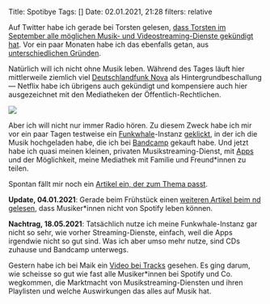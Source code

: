 Title: Spotibye
Tags: []
Date: 02.01.2021, 21:28
filters: relative

Auf Twitter habe ich gerade bei Torsten gelesen, [dass Torsten im September alle möglichen Musik- und Videostreaming-Dienste gekündigt hat](https://twitter.com/Pixelaffe/status/1345409586401079302). Vor ein paar Monaten habe ich das ebenfalls getan, aus [unterschiedlichen Gründen](https://zeitschlag.blog/2020/10/22/spotibye.html).

Natürlich will ich nicht ohne Musik leben. Während des Tages läuft hier mittlerweile ziemlich viel [Deutschlandfunk Nova](https://www.deutschlandfunknova.de/) als Hintergrundbeschallung — Netflix habe ich übrigens auch gekündigt und kompensiere auch hier ausgezeichnet mit den Mediatheken der Öffentlich-Rechtlichen.

![](spotibye.png)

Aber ich will nicht nur immer Radio hören. Zu diesem Zweck habe ich mir vor ein paar Tagen testweise ein [Funkwhale](https://funkwhale.audio/)-Instanz [geklickt](https://weingaertner-it.de/index.php/produkt-kategorie/funkwhale-hosting/), in der ich die Musik hochgeladen habe, die ich bei [Bandcamp](https://bandcamp.com/) gekauft habe. Und jetzt habe ich quasi meinen kleinen, privaten Musikstreaming-Dienst, mit [Apps](https://funkwhale.audio/de/apps) und der Möglichkeit, meine Mediathek mit Familie und Freund\*innen zu teilen.

Spontan fällt mir noch ein [Artikel ein, der zum Thema passt](https://www.neues-deutschland.de/artikel/1146129.bob-dylan-verwertung-bis-zum-letzten-ton.html).

**Update, 04.01.2021**: Gerade beim Frühstück einen [weiteren Artikel beim nd gelesen](https://www.neues-deutschland.de/artikel/1146500.spotify-von-spotify-kann-kein-musiker-leben.html), dass Musiker\*innen nicht von Spotify leben können.

**Nachtrag, 18.05.2021**: Tatsächlich nutze ich meine Funkwhale-Instanz gar nicht so sehr, wie vorher Streaming-Dienste, einfach, weil die Apps irgendwie nicht so gut sind. Was ich aber umso mehr nutze, sind CDs zuhause und Bandcamp unterwegs.

Gestern habe ich bei Maik ein [Video bei Tracks](https://www.langweiledich.net/arte-tracks-ueber-die-streaming-bezahlung-von-musikerinnen/) gesehen. Es ging darum, wie scheisse so gut wie fast alle Musiker\*innen bei Spotify und Co. wegkommen, die Marktmacht von Musikstreaming-Diensten und ihren Playlisten und welche Auswirkungen das alles auf Musik hat.
